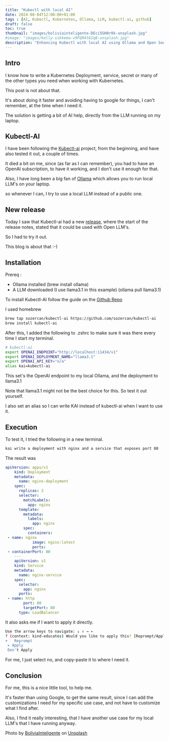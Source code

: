 ```yaml
---
title: "Kubectl with local AI"
date: 2024-08-04T12:00:00+01:00
tags : [AI, Kubectl, Kubernetes, Ollama, LLM, kubectl-ai, github]
draft: false
toc: true
thumbnail: "images/boliviainteligente-DEci5GH0r0k-unsplash.jpg"
#image: "images/kelly-sikkema-v9FQR4tbIq8-unsplash.jpg"
description: "Enhancing Kubectl with local AI using Ollama and Open Source LLM's"
---
```

## Intro

I know how to write a Kubernetes Deployment, service, secret or many of the other types you need when working with Kubernetes.

This post is not about that. 

It's about doing it faster and avoiding having to google for things, I can't remember, at the time when I need it.

The solution is getting a bit of AI help, directly from the LLM running on my laptop.

## Kubectl-AI

I have been following the [Kubectl-ai](https://github.com/sozercan/kubectl-ai) project, from the beginning, and have also tested it out, a couple of times.

It died a bit on me, since (as far as I can remember), you had to have an OpenAI subscription, to have it working, and I don't use it enough for that.

Also, I have long been a big fan of [Ollama](https://ollama.com) which allows you to run local LLM's on your laptop.

so whenever I can, I try to use a local LLM instead of a public one.

## New release

Today I saw that Kubectl-ai had a new [release](https://github.com/sozercan/kubectl-ai/releases/tag/v0.0.13), where the start of the release notes, stated that it could be used with Open LLM's.

So I had to try it out. 

This blog is about that :-)

## Installation

Prereq :

- Ollama installed (brew install ollama)
- A LLM downloaded (I use llama3.1 in this example) (ollama pull llama3.1)

To install Kubectl-AI follow the guide on the [Github Repo](https://github.com/sozercan/kubectl-ai)

I used homebrew 
```bash
brew tap sozercan/kubectl-ai https://github.com/sozercan/kubectl-ai
brew install kubectl-ai
```

After this, I added the following to .zshrc to make sure it was there every time I start my terminal.
```bash
# kubectl-ai
export OPENAI_ENDPOINT="http://localhost:11434/v1"
export OPENAI_DEPLOYMENT_NAME="llama3.1"
export OPENAI_API_KEY="n/a"
alias kai=kubectl-ai
```

This set's the OpenAI endpoint to my local Ollama, and the deployment to llama3.1

Note that llama3.1 might not be the best choice for this. So test it out yourself.

I also set an alias so I can write KAI instead of kubectl-ai when I want to use it.

## Execution

To test it, I tried the following in a new terminal.

```bash
kai write a deployment with nginx and a service that exposes port 80
```

The result was

```yaml
apiVersion: apps/v1
    kind: Deployment
    metadata:
      name: nginx-deployment
    spec:
      replicas: 3
      selector:
        matchLabels:
          app: nginx
      template:
        metadata:
          labels:
            app: nginx
        spec:
          containers:
 - name: nginx
            image: nginx:latest
            ports:
 - containerPort: 80
    ---
    apiVersion: v1
    kind: Service
    metadata:
      name: nginx-service
    spec:
      selector:
        app: nginx
      ports:
 - name: http
        port: 80
        targetPort: 80
      type: LoadBalancer
```

It also asks me if I want to apply it directly.
```bash
Use the arrow keys to navigate: ↓ ↑ → ←
? (context: kind-educates) Would you like to apply this? [Reprompt/Apply/Don't Apply]:
+   Reprompt
 ▸ Apply
 Don't Apply
```

For me, I just select no, and copy-paste it to where I need it. 

## Conclusion

For me, this is a nice little tool, to help me.

It's faster than using Google, to get the same result, since I can add the customizations I need for my specific use case, and not have to customize what I find after.

Also, I find it really interesting, that I have another use case for my local LLM's that I have running anyway. 


Photo by <a href="https://unsplash.com/@boliviainteligente?utm_content=creditCopyText&utm_medium=referral&utm_source=unsplash">BoliviaInteligente</a> on <a href="https://unsplash.com/photos/a-close-up-of-a-keyboard-with-a-blue-button-DEci5GH0r0k?utm_content=creditCopyText&utm_medium=referral&utm_source=unsplash">Unsplash</a>
  